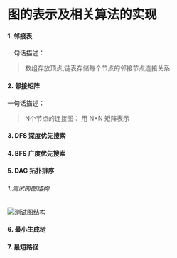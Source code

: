 # 图的表示及相关算法的实现

#### 1. 邻接表
  一句话描述： 
  > 数组存放顶点,链表存储每个节点的邻接节点连接关系

#### 2. 邻接矩阵

  一句话描述：
> N个节点的连接图： 用 N*N 矩阵表示


#### 3. DFS 深度优先搜索
#### 4. BFS 广度优先搜索
#### 5. DAG 拓扑排序
###### 1.测试的图结构
![测试图结构]("https://github.com/zhaotianxiang/graph-algorithm/blob/master/test.graph.PNG")
#### 6. 最小生成树
#### 7. 最短路径
